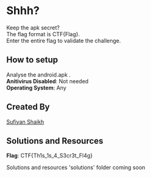 # Shhh?
Keep the apk secret?<br />
The flag format is CTF{Flag}. <br />
Enter the entire flag to validate the challenge.
## How to setup
Analyse the android.apk . <br />
**Anitivirus Disabled**: Not needed <br />
**Operating System**: Any <br />
## Created By
[Sufiyan Shaikh](https://github.com/Sufiyan2013)
## Solutions and Resources
**Flag**: CTF{Th1s_1s_4_S3cr3t_Fl4g}

Solutions and resources 'solutions' folder coming soon
